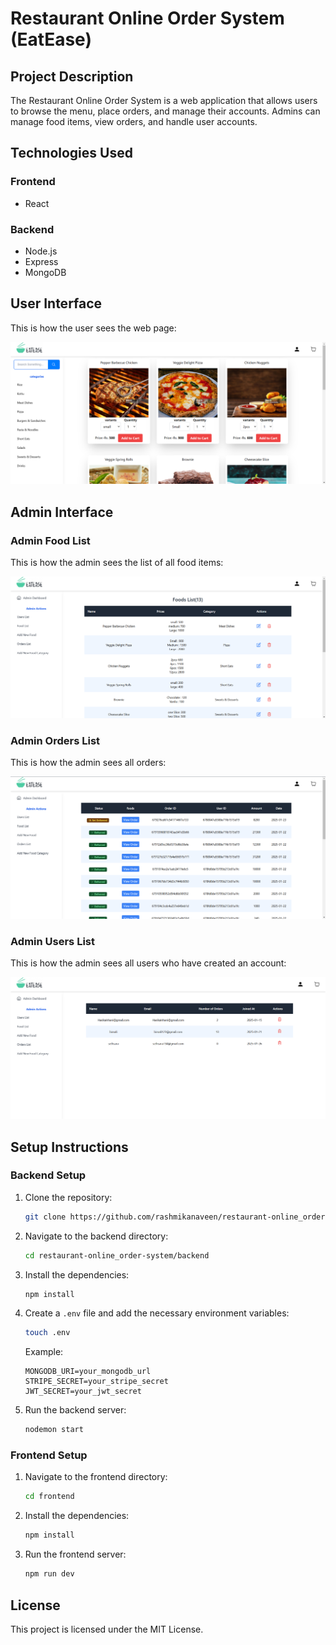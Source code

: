 # Restaurant Online Order System (EatEase)

## Project Description

The Restaurant Online Order System is a web application that allows users to browse the menu, place orders, and manage their accounts. Admins can manage food items, view orders, and handle user accounts.

## Technologies Used

### Frontend
- React

### Backend
- Node.js
- Express
- MongoDB

## User Interface

This is how the user sees the web page:

![User Interface](images/userInterface.png)

## Admin Interface

### Admin Food List

This is how the admin sees the list of all food items:

![Admin Food List](images/adminFoodList.png)

### Admin Orders List

This is how the admin sees all orders:

![Admin Orders List](images/adminOrderList.png)

### Admin Users List

This is how the admin sees all users who have created an account:

![Admin Users List](images/adminUsersListpage.png)

## Setup Instructions

### Backend Setup

1. Clone the repository:
    ```sh
    git clone https://github.com/rashmikanaveen/restaurant-online_order-system.git
    ```
2. Navigate to the backend directory:
    ```sh
    cd restaurant-online_order-system/backend
    ```
3. Install the dependencies:
    ```sh
    npm install
    ```
4. Create a `.env` file and add the necessary environment variables:
    ```sh
    touch .env
    ```
    Example:
    ```env
    MONGODB_URI=your_mongodb_url
    STRIPE_SECRET=your_stripe_secret
    JWT_SECRET=your_jwt_secret
    ```
5. Run the backend server:
    ```sh
    nodemon start
    ```

### Frontend Setup

1. Navigate to the frontend directory:
    ```sh
    cd frontend
    ```
2. Install the dependencies:
    ```sh
    npm install
    ```
3. Run the frontend server:
    ```sh
    npm run dev
    ```

## License

This project is licensed under the MIT License.
